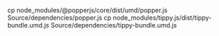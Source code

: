 cp node_modules/@popperjs/core/dist/umd/popper.js Source/dependencies/popper.js
cp node_modules/tippy.js/dist/tippy-bundle.umd.js Source/dependencies/tippy-bundle.umd.js